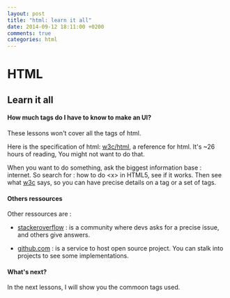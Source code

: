 ```yaml
---
layout: post
title: "html: learn it all"
date: 2014-09-12 18:11:00 +0200
comments: true
categories: html
---
```


HTML
====

Learn it all
----

#### How much tags do I have to know to make an UI?

These lessons won't cover all the tags of html.

Here is the specification of html: [w3c/html][1], a reference for html. It's ~26 hours of reading,
You might not want to do that.

When you want to do something, ask the biggest information base : internet.
So search for : how to do \<x\> in HTML5, see if it works. Then see what [w3c][1] says, so you can have precise
details on a tag or a set of tags.

#### Others ressources

Other ressources are :

  + [stackeroverflow][2] : is a community where devs asks for a precise issue, and others give answers.

  + [github.com][3] : is a service to host open source project. You can stalk into projects to see some implementations.

#### What's next?

In the next lessons, I will show you the commoon tags used.

[1]: http://www.w3org/html/wg/drafts/html/CR/
[2]: http://www.stackoverflow.com
[3]: http://www.github.com

